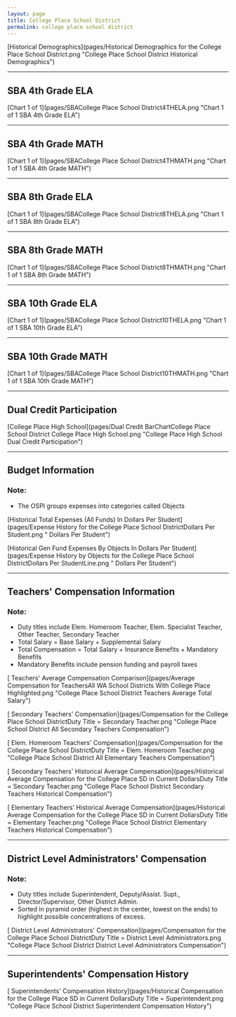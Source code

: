 ```yaml
---
layout: page
title: College Place School District
permalink: college place school district
---
```



[Historical Demographics](pages/Historical Demographics for the College Place School District.png "College Place School District Historical Demographics")

___

## SBA 4th Grade ELA

[Chart 1 of 1](pages/SBACollege Place School District4THELA.png "Chart 1 of 1 SBA 4th Grade ELA")


___

## SBA 4th Grade MATH

[Chart 1 of 1](pages/SBACollege Place School District4THMATH.png "Chart 1 of 1 SBA 4th Grade MATH")


___

## SBA 8th Grade ELA

[Chart 1 of 1](pages/SBACollege Place School District8THELA.png "Chart 1 of 1 SBA 8th Grade ELA")


___

## SBA 8th Grade MATH

[Chart 1 of 1](pages/SBACollege Place School District8THMATH.png "Chart 1 of 1 SBA 8th Grade MATH")


___

## SBA 10th Grade ELA

[Chart 1 of 1](pages/SBACollege Place School District10THELA.png "Chart 1 of 1 SBA 10th Grade ELA")


___

## SBA 10th Grade MATH

[Chart 1 of 1](pages/SBACollege Place School District10THMATH.png "Chart 1 of 1 SBA 10th Grade MATH")


___

## Dual Credit Participation

[College Place High School](pages/Dual Credit BarChartCollege Place School District College Place High School.png "College Place High School Dual Credit Participation")


___

## Budget Information
### Note:
- The OSPI groups expenses into categories called Objects

[Historical Total Expenses (All Funds) In Dollars Per Student](pages/Expense History for the College Place School DistrictDollars Per Student.png " Dollars Per Student")

[Historical Gen Fund Expenses By Objects In Dollars Per Student](pages/Expense History by Objects for the College Place School DistrictDollars Per StudentLine.png " Dollars Per Student")


___

## Teachers' Compensation Information
### Note:
- Duty titles include Elem. Homeroom Teacher, Elem. Specialist Teacher, Other Teacher, Secondary Teacher
- Total Salary = Base Salary + Supplemental Salary
- Total Compensation = Total Salary + Insurance Benefits + Mandatory Benefits
- Mandatory Benefits include pension funding and payroll taxes

[ Teachers' Average Compensation Comparison](pages/Average Compensation for TeachersAll WA School Districts With College Place Highlighted.png "College Place School District Teachers Average Total Salary")

[ Secondary Teachers' Compensation](pages/Compensation for the College Place School DistrictDuty Title = Secondary Teacher.png "College Place School District All Secondary Teachers Compensation")

[ Elem. Homeroom Teachers' Compensation](pages/Compensation for the College Place School DistrictDuty Title = Elem. Homeroom Teacher.png "College Place School District All Elementary Teachers Compensation")

[ Secondary Teachers' Historical Average Compensation](pages/Historical Average Compensation for the College Place SD in Current DollarsDuty Title = Secondary Teacher.png "College Place School District Secondary Teachers Historical Compensation")

[ Elementary Teachers' Historical Average Compensation](pages/Historical Average Compensation for the College Place SD in Current DollarsDuty Title = Elementary Teacher.png "College Place School District Elementary Teachers Historical Compensation")


___

## District Level Administrators' Compensation

### Note:
- Duty titles include Superintendent, Deputy/Assist. Supt., Director/Supervisor, Other District Admin.
- Sorted in pyramid order (highest in the center, lowest on the ends) to highlight possible concentrations of excess.

[ District Level Administrators' Compensation](pages/Compensation for the College Place School DistrictDuty Title = District Level Administrators.png "College Place School District District Level Administrators Compensation")


___

## Superintendents' Compensation History

[ Superintendents' Compensation History](pages/Historical Compensation for the College Place SD in Current DollarsDuty Title = Superintendent.png "College Place School District Superintendent Compensation History")

